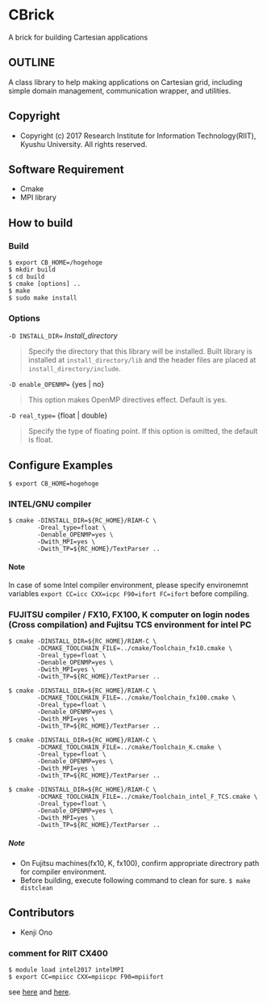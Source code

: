 
# CBrick

A brick for building Cartesian applications

## OUTLINE

A class library to help making applications on Cartesian grid, including simple domain management, communication wrapper, and utilities.


## Copyright
- Copyright (c) 2017 Research Institute for Information Technology(RIIT), Kyushu University. All rights reserved.


## Software Requirement

- Cmake
- MPI library


## How to build

### Build

~~~
$ export CB_HOME=/hogehoge
$ mkdir build
$ cd build
$ cmake [options] ..
$ make
$ sudo make install
~~~


### Options

`-D INSTALL_DIR=` *Install_directory*

>  Specify the directory that this library will be installed. Built library is
   installed at `install_directory/lib` and the header files are placed at
   `install_directory/include`.

`-D enable_OPENMP=` {yes | no}

>  This option makes OpenMP directives effect. Default is yes.

`-D real_type=` {float | double}

>  Specify the type of floating point. If this option is omitted, the default is float.



## Configure Examples

`$ export CB_HOME=hogehoge`

### INTEL/GNU compiler

~~~
$ cmake -DINSTALL_DIR=${RC_HOME}/RIAM-C \
        -Dreal_type=float \
        -Denable_OPENMP=yes \
        -Dwith_MPI=yes \
        -Dwith_TP=${RC_HOME}/TextParser ..
~~~

#### Note
In case of some Intel compiler environment, please specify environemnt variables
`export CC=icc CXX=icpc F90=ifort FC=ifort` before compiling.


### FUJITSU compiler / FX10, FX100, K computer on login nodes (Cross compilation) and Fujitsu TCS environment for intel PC

~~~
$ cmake -DINSTALL_DIR=${RC_HOME}/RIAM-C \
        -DCMAKE_TOOLCHAIN_FILE=../cmake/Toolchain_fx10.cmake \
        -Dreal_type=float \
        -Denable_OPENMP=yes \
        -Dwith_MPI=yes \
        -Dwith_TP=${RC_HOME}/TextParser ..

$ cmake -DINSTALL_DIR=${RC_HOME}/RIAM-C \
        -DCMAKE_TOOLCHAIN_FILE=../cmake/Toolchain_fx100.cmake \
        -Dreal_type=float \
        -Denable_OPENMP=yes \
        -Dwith_MPI=yes \
        -Dwith_TP=${RC_HOME}/TextParser ..

$ cmake -DINSTALL_DIR=${RC_HOME}/RIAM-C \
        -DCMAKE_TOOLCHAIN_FILE=../cmake/Toolchain_K.cmake \
        -Dreal_type=float \
        -Denable_OPENMP=yes \
        -Dwith_MPI=yes \
        -Dwith_TP=${RC_HOME}/TextParser ..

$ cmake -DINSTALL_DIR=${RC_HOME}/RIAM-C \
        -DCMAKE_TOOLCHAIN_FILE=../cmake/Toolchain_intel_F_TCS.cmake \
        -Dreal_type=float \
        -Denable_OPENMP=yes \
        -Dwith_MPI=yes \
        -Dwith_TP=${RC_HOME}/TextParser ..
~~~

##### Note
- On Fujitsu machines(fx10, K, fx100), confirm appropriate directrory path for compiler environment.
- Before building, execute following command to clean for sure. `$ make distclean`


## Contributors

- Kenji Ono


### comment for RIIT CX400

~~~
$ module load intel2017 intelMPI
$ export CC=mpiicc CXX=mpiicpc F90=mpiifort
~~~

see [here](https://www.cc.kyushu-u.ac.jp/scp/system/library/intel/intel_7_3.html) and [here](https://www.cc.kyushu-u.ac.jp/scp/system/library/intel/intel.html).
